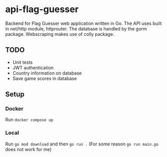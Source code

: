 # api-flag-guesser

Backend for Flag Guesser web application written in Go.
The API uses built in net/http module, httprouter.
The database is handled by the gorm package.
Webscraping makes use of colly package.

## TODO

-   Unit tests
-   JWT authentication
-   Country information on database
-   Save game scores in database

## Setup

### Docker

Run `docker compose up`

### Local

Run `go mod download` and then `go run .` (For some reason `go run main.go` does not work for me)
